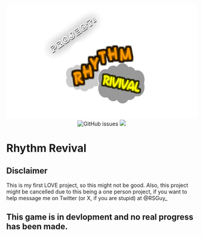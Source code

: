 <p align="center">
<img src="docs/RHYTHMRIVIVAL.png" height=300><br>
<img alt="GitHub issues" src="https://img.shields.io/github/issues/ReSteGuy/Rhythm-Revival?style=flat-square" height=25>
<img src="https://forthebadge.com/images/badges/open-source.svg" height=25>
</p>

# Rhythm Revival

## Disclaimer
This is my first LOVE project, so this might not be good. Also, this project might be cancelled due to this being a one person project, if you want to help message me on Twitter (or X, if you are stupid) at @RSGuy_

## This game is in devlopment and no real progress has been made.
